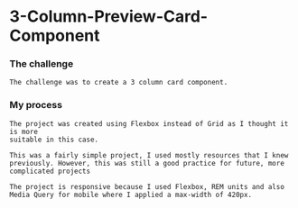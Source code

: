 # 3-Column-Preview-Card-Component

### The challenge

    The challenge was to create a 3 column card component.

### My process

    The project was created using Flexbox instead of Grid as I thought it is more
    suitable in this case.

    This was a fairly simple project, I used mostly resources that I knew previously. However, this was still a good practice for future, more complicated projects

    The project is responsive because I used Flexbox, REM units and also Media Query for mobile where I applied a max-width of 420px.
